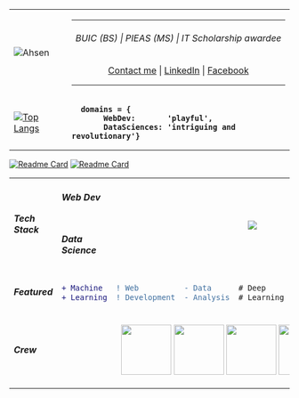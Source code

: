 <table>
<tr>
<td>
        
![Ahsen](https://github-readme-stats.vercel.app/api?username=acen20&count_private=true&show_icons=true&hide_border=1&theme=algolia&card_width=800&hide=contribs&show_icons=0) 

</td>
<td align="center">
<hr/>
<h6 align="center">BUIC (BS) | PIEAS (MS) | IT Scholarship awardee</h6>
<a href="mailto:ahsenmailbox@gmail.com">Contact me</a>  |  
<a target="_blank" href="https://linkedin.com/in/ahsen-nazir10">LinkedIn</a>  |
<a href="https://facebook.com/acen20">Facebook</a>  <hr/>
<div align="left">

</div>
</td>
</tr>
        
<tr>
<td align="">
        
[![Top Langs](https://github-readme-stats.vercel.app/api/top-langs/?username=acen20&exclude_repo=Hotel-Management-Reservation,Warehouse-Management-System&hide=jupyter%20notebook,c%23&layout=compact&langs_count=4&card_width=350)](https://github.com/acen20/)
</td>
<td>
        
<b>  
        
      domains = { 
           WebDev:       'playful', 
           DataSciences: 'intriguing and revolutionary'}
</b>
</td>
</tr>
</table>
 
<div>
        
[![Readme Card](https://github-readme-stats.vercel.app/api/pin/?username=acen20&repo=spotify)](https://github.com/acen20/spotify) [![Readme Card](https://github-readme-stats.vercel.app/api/pin/?username=acen20&repo=pkflix)](https://github.com/acen20/pkflix)
</div>
  
<table align="center">

<tr padding="0px">
  <td rowspan="2">
    <h5>Tech Stack</h5>
  </td>
  
<td>
    <h5>Web Dev</h5>
</td>
    
  <td colspan="5" rowspan="2" align="center">
<img src="https://user-images.githubusercontent.com/62377713/128562395-1e12db70-79b6-4e6a-b465-bfe3f72e133f.png"/>
  </td>
</tr>

<tr>
    <td><h5>Data Science</h5></td>
</tr>
    
<tr>
  <td><h5>Featured<h5></td>
<td>

```diff 
+ Machine 
+ Learning
```
  
</td>
<td>

```diff
! Web
! Development
```

</td>
 <td>
  
```diff
- Data 
- Analysis
```
</td>
 <td>
  
```diff
# Deep
# Learning
```
</td>
<td>
  
```diff
@@Coding Challenges@@
@@ Algorithms @@
```
</td>
</tr>
<tr>
    <td><h5>Crew</h5></td>
    <td colspan="5" align="center">
    
<img height="90px" src="https://user-images.githubusercontent.com/62377713/128623706-8781de8d-54cf-4ac0-83f5-6a874fd50b22.gif" /> <img height="90px" src="https://user-images.githubusercontent.com/62377713/128624049-4c26317e-3177-4754-b873-d607aede8c23.gif" /> <img height="90px" src="https://user-images.githubusercontent.com/62377713/128624049-4c26317e-3177-4754-b873-d607aede8c23.gif" /> <img height="90px" src="https://user-images.githubusercontent.com/62377713/128624312-a1a0f1ba-c301-48c5-b2b8-676c63b8fd03.gif" />
    </td>
      </tr>
</table>    

